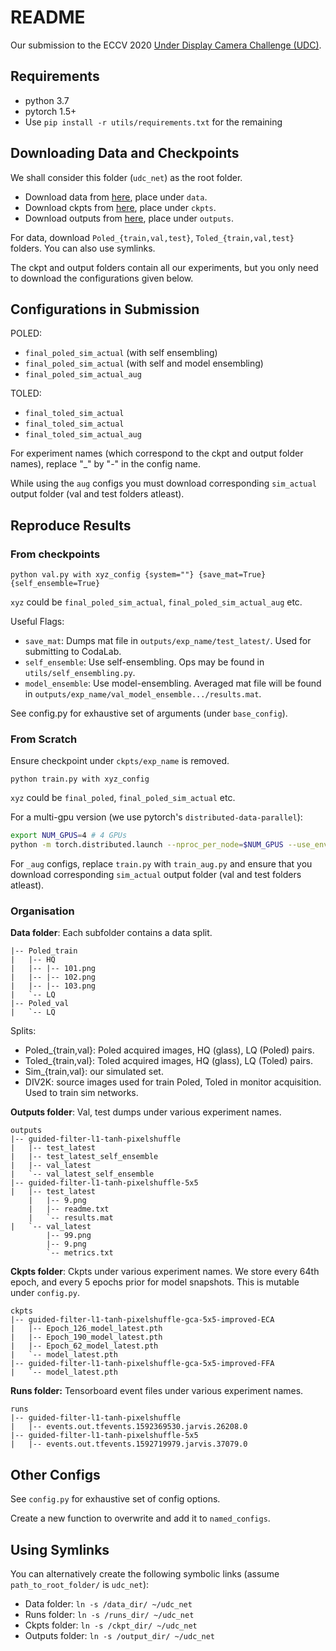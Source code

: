 # README

Our submission to the ECCV 2020 [Under Display Camera Challenge (UDC)](https://rlq-tod.github.io/challenge2.html).

## Requirements

* python 3.7
* pytorch 1.5+
* Use `pip install -r utils/requirements.txt` for the remaining

## Downloading Data and Checkpoints

We shall consider this folder (`udc_net`) as the root folder.

* Download data from [here](https://drive.google.com/drive/folders/1-2NDQXTZvPaoHIjVRobgENlW1qocbRZX?usp=sharing), place under `data`.
* Download ckpts from [here](https://drive.google.com/drive/folders/1eX8Rhj5_M0vi8HYRX8zKKp_h5PIh2Vec?usp=sharing),  place under `ckpts`.
* Download outputs from [here](https://drive.google.com/drive/folders/1fCr2dxiymYnb-COqPIGkjZprY0yj7Rew?usp=sharing),  place under `outputs`.

For data, download `Poled_{train,val,test}`, `Toled_{train,val,test}` folders. You can also use symlinks.

The ckpt and output folders contain all our experiments, but you only need to download the configurations given below. 

## Configurations in Submission

POLED:
* `final_poled_sim_actual` (with self ensembling)
* `final_poled_sim_actual` (with self and model ensembling)
* `final_poled_sim_actual_aug`

TOLED:
* `final_toled_sim_actual`
* `final_toled_sim_actual`
* `final_toled_sim_actual_aug`

For experiment names (which correspond to the ckpt and output folder names), replace "_" by "-" in the config name.

While using the `aug` configs you must download corresponding `sim_actual` output folder (val and test folders atleast).

## Reproduce Results

### From checkpoints

`python val.py with xyz_config {system=""} {save_mat=True} {self_ensemble=True}`

`xyz` could be `final_poled_sim_actual`, `final_poled_sim_actual_aug` etc.

Useful Flags:

* `save_mat`: Dumps mat file in `outputs/exp_name/test_latest/`. Used for submitting to CodaLab.
* `self_ensemble`: Use self-ensembling. Ops may be found in `utils/self_ensembling.py`.
* `model_ensemble`: Use model-ensembling. Averaged mat file will be found in `outputs/exp_name/val_model_ensemble.../results.mat`.

See config.py for exhaustive set of arguments (under `base_config`).


### From Scratch

Ensure checkpoint under `ckpts/exp_name` is removed.

`python train.py with xyz_config`

`xyz` could be `final_poled`, `final_poled_sim_actual` etc.

For a multi-gpu version (we use pytorch's `distributed-data-parallel`):

```bash
export NUM_GPUS=4 # 4 GPUs
python -m torch.distributed.launch --nproc_per_node=$NUM_GPUS --use_env train.py with xyz_config distdataparallel=True {other flags}
```

For `_aug` configs, replace `train.py` with `train_aug.py` and ensure that you download corresponding `sim_actual` output folder (val and test folders atleast).

### Organisation 

**Data folder**: Each subfolder contains a data split.

```shell
|-- Poled_train
|   |-- HQ
|   |-- |-- 101.png
|   |-- |-- 102.png
|   |-- |-- 103.png
|   `-- LQ
|-- Poled_val
|   `-- LQ
```

Splits: 
* Poled_{train,val}: Poled acquired images, HQ (glass), LQ (Poled) pairs.
* Toled_{train,val}: Toled acquired images, HQ (glass), LQ (Toled) pairs.
* Sim_{train,val}: our simulated set.
* DIV2K: source images used for train Poled, Toled in monitor acquisition. Used to train sim networks.

**Outputs folder**: Val, test dumps under various experiment names.

```shell
outputs
|-- guided-filter-l1-tanh-pixelshuffle
|   |-- test_latest
|   |-- test_latest_self_ensemble
|   |-- val_latest
|   `-- val_latest_self_ensemble
|-- guided-filter-l1-tanh-pixelshuffle-5x5
|   |-- test_latest
    |   |-- 9.png
    |   |-- readme.txt
    |   `-- results.mat
|   `-- val_latest
        |-- 99.png
        |-- 9.png
        `-- metrics.txt
```

**Ckpts folder**: Ckpts under various experiment names. We store every 64th epoch, and every 5 epochs prior for model snapshots. This is mutable under `config.py`.

```shell
ckpts
|-- guided-filter-l1-tanh-pixelshuffle-gca-5x5-improved-ECA
|   |-- Epoch_126_model_latest.pth
|   |-- Epoch_190_model_latest.pth
|   |-- Epoch_62_model_latest.pth
|   `-- model_latest.pth
|-- guided-filter-l1-tanh-pixelshuffle-gca-5x5-improved-FFA
|   `-- model_latest.pth
```

**Runs folder:** Tensorboard event files under various experiment names.

```shell
runs
|-- guided-filter-l1-tanh-pixelshuffle
|   |-- events.out.tfevents.1592369530.jarvis.26208.0
|-- guided-filter-l1-tanh-pixelshuffle-5x5
|   |-- events.out.tfevents.1592719979.jarvis.37079.0
```

## Other Configs

See `config.py` for exhaustive set of config options. 

Create a new function to overwrite and add it to `named_configs`. 

## Using Symlinks

You can alternatively create the following symbolic links (assume `path_to_root_folder/` is `udc_net`):

* Data folder: `ln -s /data_dir/ ~/udc_net`
* Runs folder: `ln -s /runs_dir/ ~/udc_net`
* Ckpts folder: `ln -s /ckpt_dir/ ~/udc_net`
* Outputs folder: `ln -s /output_dir/ ~/udc_net`